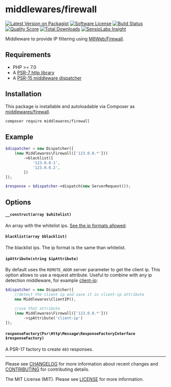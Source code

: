 # middlewares/firewall

[![Latest Version on Packagist][ico-version]][link-packagist]
[![Software License][ico-license]](LICENSE)
[![Build Status][ico-travis]][link-travis]
[![Quality Score][ico-scrutinizer]][link-scrutinizer]
[![Total Downloads][ico-downloads]][link-downloads]
[![SensioLabs Insight][ico-sensiolabs]][link-sensiolabs]

Middleware to provide IP filtering using [M6Web/Firewall](https://github.com/M6Web/Firewall).

## Requirements

* PHP >= 7.0
* A [PSR-7 http library](https://github.com/middlewares/awesome-psr15-middlewares#psr-7-implementations)
* A [PSR-15 middleware dispatcher](https://github.com/middlewares/awesome-psr15-middlewares#dispatcher)

## Installation

This package is installable and autoloadable via Composer as [middlewares/firewall](https://packagist.org/packages/middlewares/firewall).

```sh
composer require middlewares/firewall
```

## Example

```php
$dispatcher = new Dispatcher([
    (new Middlewares\Firewall(['123.0.0.*']))
        ->blacklist([
            '123.0.0.1',
            '123.0.0.2',
        ])
]);

$response = $dispatcher->dispatch(new ServerRequest());
```

## Options

#### `__construct(array $whitelist)`

An array with the whitelist ips. [See the ip formats allowed](https://github.com/M6Web/Firewall#entries-formats).

#### `blacklist(array $blacklist)`

The blacklist ips. The ip format is the same than whitelist.

#### `ipAttribute(string $ipAttribute)`

By default uses the `REMOTE_ADDR` server parameter to get the client ip. This option allows to use a request attribute. Useful to combine with any ip detection middleware, for example [client-ip](https://github.com/middlewares/client-ip):

```php
$dispatcher = new Dispatcher([
    //detect the client ip and save it in client-ip attribute
    new Middlewares\ClientIP(),

    //use that attribute
    (new Middlewares\Firewall(['123.0.0.*']))
        ->ipAttribute('client-ip')
]);
```

#### `responseFactory(Psr\Http\Message\ResponseFactoryInterface $responseFactory)`

A PSR-17 factory to create `403` responses.

---

Please see [CHANGELOG](CHANGELOG.md) for more information about recent changes and [CONTRIBUTING](CONTRIBUTING.md) for contributing details.

The MIT License (MIT). Please see [LICENSE](LICENSE) for more information.

[ico-version]: https://img.shields.io/packagist/v/middlewares/firewall.svg?style=flat-square
[ico-license]: https://img.shields.io/badge/license-MIT-brightgreen.svg?style=flat-square
[ico-travis]: https://img.shields.io/travis/middlewares/firewall/master.svg?style=flat-square
[ico-scrutinizer]: https://img.shields.io/scrutinizer/g/middlewares/firewall.svg?style=flat-square
[ico-downloads]: https://img.shields.io/packagist/dt/middlewares/firewall.svg?style=flat-square
[ico-sensiolabs]: https://img.shields.io/sensiolabs/i/0dec27d8-7743-416b-8959-62f9e07a3d6e.svg?style=flat-square

[link-packagist]: https://packagist.org/packages/middlewares/firewall
[link-travis]: https://travis-ci.org/middlewares/firewall
[link-scrutinizer]: https://scrutinizer-ci.com/g/middlewares/firewall
[link-downloads]: https://packagist.org/packages/middlewares/firewall
[link-sensiolabs]: https://insight.sensiolabs.com/projects/0dec27d8-7743-416b-8959-62f9e07a3d6e
